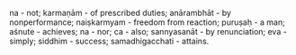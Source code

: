 na - not; karmaṇām - of prescribed duties; anārambhāt - by nonperformance; naiṣkarmyam - freedom from reaction; puruṣaḥ - a man; aśnute - achieves; na - nor; ca - also; sannyasanāt - by renunciation; eva - simply; siddhim - success; samadhigacchati - attains.
